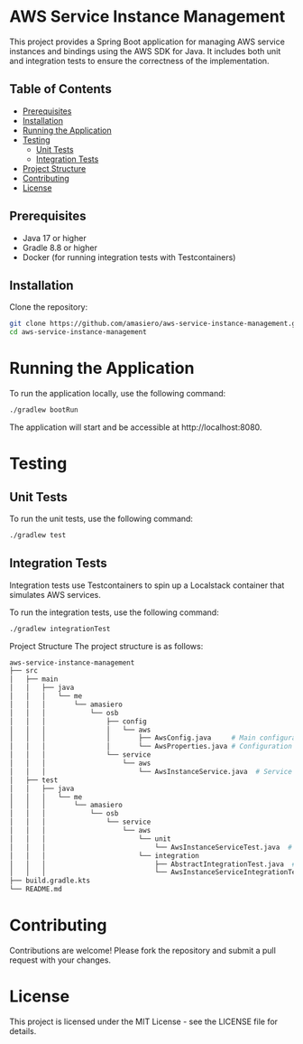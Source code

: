 # AWS Service Instance Management

This project provides a Spring Boot application for managing AWS service instances and bindings using the AWS SDK for
Java. It includes both unit and integration tests to ensure the correctness of the implementation.

## Table of Contents

- [Prerequisites](#prerequisites)
- [Installation](#installation)
- [Running the Application](#running-the-application)
- [Testing](#testing)
    - [Unit Tests](#unit-tests)
    - [Integration Tests](#integration-tests)
- [Project Structure](#project-structure)
- [Contributing](#contributing)
- [License](#license)

## Prerequisites

- Java 17 or higher
- Gradle 8.8 or higher
- Docker (for running integration tests with Testcontainers)

## Installation

Clone the repository:

```sh
git clone https://github.com/amasiero/aws-service-instance-management.git
cd aws-service-instance-management
```

# Running the Application

To run the application locally, use the following command:

```sh
./gradlew bootRun
```

The application will start and be accessible at http://localhost:8080.

# Testing

## Unit Tests

To run the unit tests, use the following command:

```sh
./gradlew test
```

## Integration Tests

Integration tests use Testcontainers to spin up a Localstack container that simulates AWS services.

To run the integration tests, use the following command:

```sh
./gradlew integrationTest
```

Project Structure
The project structure is as follows:

```bash
aws-service-instance-management
├── src
│   ├── main
│   │   ├── java
│   │   │   └── me
│   │   │       └── amasiero
│   │   │           └── osb
│   │   │               ├── config
│   │   │               │   └── aws
│   │   │               │       ├── AwsConfig.java     # Main configuration class
│   │   │               │       └── AwsProperties.java # Configuration properties for AWS
│   │   │               └── service
│   │   │                   └── aws
│   │   │                       └── AwsInstanceService.java  # Service class for AWS operations
│   ├── test
│   │   ├── java
│   │   │   └── me
│   │   │       └── amasiero
│   │   │           └── osb
│   │   │               └── service
│   │   │                   └── aws
│   │   │                       └── unit
│   │   │                           └── AwsInstanceServiceTest.java  # Unit test class
│   │   │                       └── integration
│   │   │                           ├── AbstractIntegrationTest.java  # Base class for integration tests   
│   │   │                           └── AwsInstanceServiceIntegrationTest.java  # Integration test class
├── build.gradle.kts
└── README.md
```

# Contributing

Contributions are welcome! Please fork the repository and submit a pull request with your changes.

# License

This project is licensed under the MIT License - see the LICENSE file for details.
